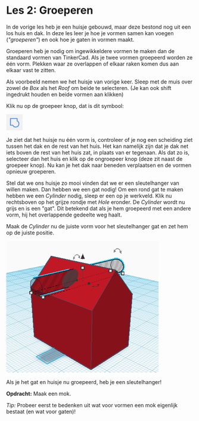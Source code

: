 # Les 2: Groeperen
In de vorige les heb je een huisje gebouwd, maar deze bestond nog uit een los huis en dak.
In deze les leer je hoe je vormen samen kan voegen (*"groeperen"*) en ook hoe je gaten in vormen maakt.

Groeperen heb je nodig om ingewikkeldere vormen te maken dan de standaard vormen van TinkerCad. Als je twee vormen groepeerd worden ze één vorm. Plekken waar ze overlappen of elkaar raken komen dus aan elkaar vast te zitten.

Als voorbeeld nemen we het huisje van vorige keer. Sleep met de muis over zowel de *Box* als het *Roof* om beide te selecteren. (Je kan ook shift ingedrukt houden en beide vormen aan klikken)

Klik nu op de groepeer knop, dat is dit symbool:

![Knop](Knop.png)

Je ziet dat het huisje nu één vorm is, controleer of je nog een scheiding ziet tussen het dak en de rest van het huis.
Het kan namelijk zijn dat je dak net iets boven de rest van het huis zat, in plaats van er tegenaan. Als dat zo is, selecteer dan het huis en klik op de ongroepeer knop (deze zit naast de groepeer knop).
Nu kan je het dak naar beneden verplaatsen en de vormen opnieuw groeperen.

Stel dat we ons huisje zo mooi vinden dat we er een sleutelhanger van willen maken. Dan hebben we een gat nodig!
Om een rond gat te maken hebben we een *Cylinder* nodig, sleep er een op je werkveld.
Klik nu rechtsboven op het grijze rondje met *Hole* eronder.
De *Cylinder* wordt nu grijs en is een "gat". Dit betekend dat als je hem groepeerd met een andere vorm, hij het overlappende gedeelte weg haalt.

Maak de *Cylinder* nu de juiste vorm voor het sleutelhanger gat en zet hem op de juiste positie.

![HuisjeMetGat](HuisjeMetGat.png)

Als je het gat en huisje nu groepeerd, heb je een sleutelhanger!

**Opdracht:** Maak een mok.

*Tip:* Probeer eerst te bedenken uit wat voor vormen een mok eigenlijk bestaat (en wat voor gaten)!
